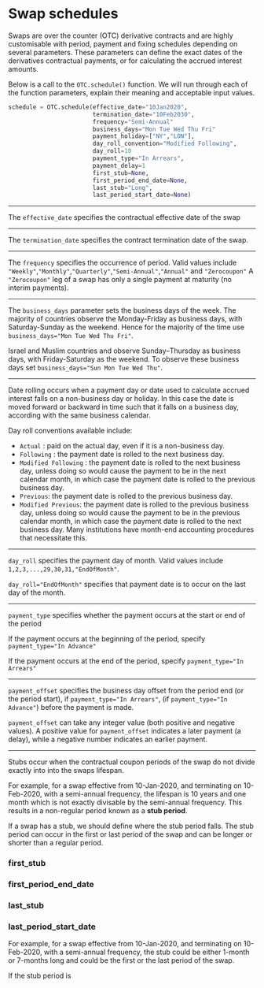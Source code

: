 # Swap schedules

Swaps are over the counter (OTC) derivative contracts and are highly customisable with period, payment and fixing schedules depending on several parameters. These parameters can define the exact dates of the derivatives contractual payments, or for calculating the accrued interest amounts. 

Below is a call to the ```OTC.schedule()``` function.
We will run through each of the function parameters, explain their meaning and acceptable input values.

```python
schedule = OTC.schedule(effective_date="10Jan2020",
                        termination_date="10Feb2030",
                        frequency="Semi-Annual"
                        business_days="Mon Tue Wed Thu Fri"
                        payment_holiday=["NY","LON"],
                        day_roll_convention="Modified Following",
                        day_roll=10
                        payment_type="In Arrears",
                        payment_delay=1
                        first_stub=None,
                        first_period_end_date=None,
                        last_stub="Long",
                        last_period_start_date=None)              
```
---

The ```effective_date``` specifies the contractual effective date of the swap 

---

The  ```termination_date``` specifies the contract termination date of the swap. 

---

The ```frequency``` specifies the occurrence of period.
Valid values include ```"Weekly"```,```"Monthly"```,```"Quarterly"```,```"Semi-Annual"```,```"Annual"``` and ```"Zerocoupon"```
A ```"Zerocoupon"``` leg of a swap has only a single payment at maturity (no interim payments). 

---

The ```business_days``` parameter sets the business days of the week.
The majority of countries observe the Monday-Friday as business days, with Saturday-Sunday as the weekend. Hence for the majority of the time use ```business_days="Mon Tue Wed Thu Fri"```.

Israel and Muslim countries and  observe Sunday–Thursday as business days, with Friday-Saturday as the weekend. 
To observe these business days set ```business_days="Sun Mon Tue Wed Thu"```. 

---

Date rolling occurs when a payment day or date used to calculate accrued interest falls on a non-business day or holiday. In this case the date is moved forward or backward in time such that it falls on a business day, according with the same business calendar.

Day roll conventions available include:
-   ```Actual``` : paid on the actual day, even if it is a non-business day.
-   ```Following``` : the payment date is rolled to the next business day.
-   ```Modified Following``` : the payment date is rolled to the next business day, unless doing so would cause the payment to be in the next calendar month, in which case the payment date is rolled to the previous business day. 
-   ```Previous```: the payment date is rolled to the previous business day.
-   ```Modified Previous```: the payment date is rolled to the previous business day, unless doing so would cause the payment to be in the previous calendar month, in which case the payment date is rolled to the next business day. Many institutions have month-end accounting procedures that necessitate this.

---

```day_roll``` specifies the payment day of month. Valid values include ```1,2,3,...,29,30,31,"EndOfMonth"```. 

```day_roll="EndOfMonth"``` specifies that payment date is to occur on the last day of the month.

---

```payment_type``` specifies whether the payment occurs at the start or end of the period

If the payment occurs at the beginning of the period, specify ```payment_type="In Advance"```

If the payment occurs at the end of the period, specify ```payment_type="In Arrears"```

---

```payment_offset``` specifies the business day offset from the period end (or the period start), if ```payment_type="In Arrears"```, (if ```payment_type="In Advance"```) before the payment is made. 

```payment_offset``` can take any integer value (both positive and negative values). A positive value for ```payment_offset``` indicates a later payment (a delay), while a negative number indicates an earlier payment. 

---

Stubs occur when the contractual coupon periods of the swap do not divide exactly into into the swaps lifespan.

For example, for a swap effective from 10-Jan-2020, and terminating on 10-Feb-2020, with a semi-annual frequency, the lifespan is 10 years and one month which is not exactly divisable by the semi-annual frequency. This results in a non-regular period known as a **stub period**.

If a swap has a stub, we should define where the stub period falls. The stub period can occur in the first or last period of the swap and can be longer or shorter than a regular period. 

### first_stub

### first_period_end_date

### last_stub

### last_period_start_date


For example, for a swap effective from 10-Jan-2020, and terminating on 10-Feb-2020, with a semi-annual frequency, the stub could be either 1-month or 7-months long and could be the first or the last period of the swap. 

If the stub period is 

